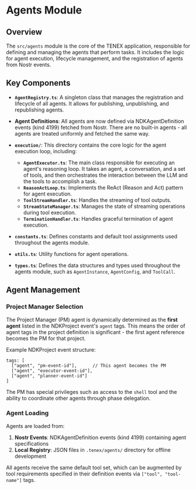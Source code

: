 # Agents Module

## Overview

The `src/agents` module is the core of the TENEX application, responsible for defining and managing the agents that perform tasks. It includes the logic for agent execution, lifecycle management, and the registration of agents from Nostr events.

## Key Components

- **`AgentRegistry.ts`**: A singleton class that manages the registration and lifecycle of all agents. It allows for publishing, unpublishing, and republishing agents.

- **Agent Definitions**: All agents are now defined via NDKAgentDefinition events (kind 4199) fetched from Nostr. There are no built-in agents - all agents are treated uniformly and fetched the same way.

- **`execution/`**: This directory contains the core logic for the agent execution loop, including:
    - **`AgentExecutor.ts`**: The main class responsible for executing an agent's reasoning loop. It takes an agent, a conversation, and a set of tools, and then orchestrates the interaction between the LLM and the tools to accomplish a task.
    - **`ReasonActLoop.ts`**: Implements the ReAct (Reason and Act) pattern for agent execution.
    - **`ToolStreamHandler.ts`**: Handles the streaming of tool outputs.
    - **`StreamStateManager.ts`**: Manages the state of streaming operations during tool execution.
    - **`TerminationHandler.ts`**: Handles graceful termination of agent execution.


- **`constants.ts`**: Defines constants and default tool assignments used throughout the agents module.

- **`utils.ts`**: Utility functions for agent operations.

- **`types.ts`**: Defines the data structures and types used throughout the agents module, such as `AgentInstance`, `AgentConfig`, and `ToolCall`.

## Agent Management

### Project Manager Selection

The Project Manager (PM) agent is dynamically determined as the **first agent** listed in the NDKProject event's `agent` tags. This means the order of agent tags in the project definition is significant - the first agent reference becomes the PM for that project.

Example NDKProject event structure:
```
tags: [
  ["agent", "pm-event-id"],      // This agent becomes the PM
  ["agent", "executor-event-id"], 
  ["agent", "planner-event-id"]
]
```

The PM has special privileges such as access to the `shell` tool and the ability to coordinate other agents through phase delegation.

### Agent Loading

Agents are loaded from:
1. **Nostr Events**: NDKAgentDefinition events (kind 4199) containing agent specifications
2. **Local Registry**: JSON files in `.tenex/agents/` directory for offline development

All agents receive the same default tool set, which can be augmented by tool requirements specified in their definition events via `["tool", "tool-name"]` tags.
